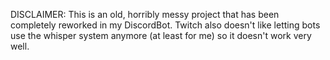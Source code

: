 DISCLAIMER: This is an old, horribly messy project that has been completely reworked in my DiscordBot.
Twitch also doesn't like letting bots use the whisper system anymore (at least for me) so it doesn't work very well.
